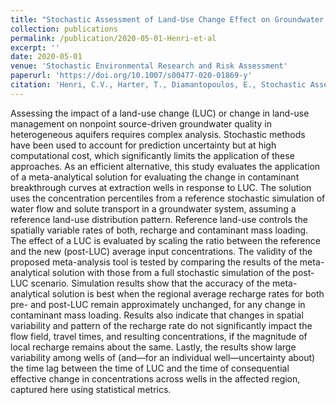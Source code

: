 ```yaml
---
title: "Stochastic Assessment of Land-Use Change Effect on Groundwater Quality"
collection: publications
permalink: /publication/2020-05-01-Henri-et-al
excerpt: ''
date: 2020-05-01
venue: 'Stochastic Environmental Research and Risk Assessment'
paperurl: 'https://doi.org/10.1007/s00477-020-01869-y'
citation: 'Henri, C.V., Harter, T., Diamantopoulos, E., Stochastic Assessment of Land-Use Change Effect on Groundwater Quality, Stochastic Environmental Research and Risk Assessment'
---
```


Assessing the impact of a land-use change (LUC) or change in land-use management on nonpoint source-driven groundwater quality in heterogeneous aquifers requires complex analysis. Stochastic methods have been used to account for prediction uncertainty but at high computational cost, which significantly limits the application of these approaches. As an efficient alternative, this study evaluates the application of a meta-analytical solution for evaluating the change in contaminant breakthrough curves at extraction wells in response to LUC. The solution uses the concentration percentiles from a reference stochastic simulation of water flow and solute transport in a groundwater system, assuming a reference land-use distribution pattern. Reference land-use controls the spatially variable rates of both, recharge and contaminant mass loading. The effect of a LUC is evaluated by scaling the ratio between the reference and the new (post-LUC) average input concentrations. The validity of the proposed meta-analysis tool is tested by comparing the results of the meta-analytical solution with those from a full stochastic simulation of the post-LUC scenario. Simulation results show that the accuracy of the meta-analytical solution is best when the regional average recharge rates for both pre- and post-LUC remain approximately unchanged, for any change in contaminant mass loading. Results also indicate that changes in spatial variability and pattern of the recharge rate do not significantly impact the flow field, travel times, and resulting concentrations, if the magnitude of local recharge remains about the same. Lastly, the results show large variability among wells of (and—for an individual well—uncertainty about) the time lag between the time of LUC and the time of consequential effective change in concentrations across wells in the affected region, captured here using statistical metrics.
